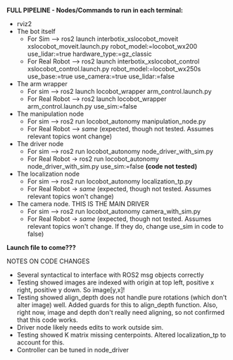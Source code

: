 
**FULL PIPELINE - Nodes/Commands to run in each terminal:**
* rviz2
* The bot itself 
    * For Sim —> ros2 launch interbotix_xslocobot_moveit xslocobot_moveit.launch.py robot_model:=locobot_wx200 use_lidar:=true hardware_type:=gz_classic
    * For Real Robot --> ros2 launch interbotix_xslocobot_control xslocobot_control.launch.py robot_model:=locobot_wx250s use_base:=true use_camera:=true use_lidar:=false
* The arm wrapper
    * For sim —> ros2 launch locobot_wrapper arm_control.launch.py
    * For Real Robot —> ros2 launch locobot_wrapper arm_control.launch.py use_sim:=false
* The manipulation node
    * For sim —> ros2 run locobot_autonomy manipulation_node.py
    * For Real Robot --> _same_ (expected, though not tested. Assumes relevant topics wont change)
* The driver node
    * For sim —> ros2 run locobot_autonomy node_driver_with_sim.py
    * For Real Robot -> ros2 run locobot_autonomy node_driver_with_sim.py use_sim:=false **(code not tested)**
* The localization node
    * For sim —> ros2 run locobot_autonomy localization_tp.py
    * For Real Robot -> _same_ (expected, though not tested. Assumes relevant topics won't change)
* The camera node. THIS IS THE MAIN DRIVER
    * For sim —> ros2 run locobot_autonomy camera_with_sim.py
    * For Real Robot -> _same_ (expected, though not tested. Assumes relevant topics won't change. If they do, change use_sim in code to false)

**Launch file to come???**

NOTES ON CODE CHANGES
* Several syntactical to interface with ROS2 msg objects correctly
* Testing showed images are indexed with origin at top left, positive x right, positive y down. So image[y,x]!
* Testing showed align_depth does not handle pure rotations (which don't alter image) well. Added guards for this to align_depth function. Also, right now, image and depth don't really need aligning, so not confirmed that this code works.
* Driver node likely needs edits to work outside sim.
* Testing showed K matrix missing centerpoints. Altered localization_tp to account for this.
* Controller can be tuned in node_driver
